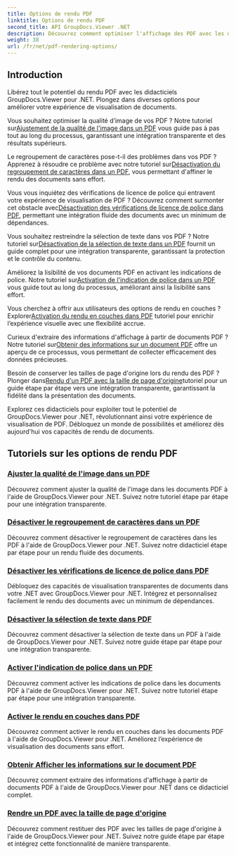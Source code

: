 ```yaml
---
title: Options de rendu PDF
linktitle: Options de rendu PDF
second_title: API GroupDocs.Viewer .NET
description: Découvrez comment optimiser l'affichage des PDF avec les didacticiels GroupDocs.Viewer .NET. Explorez les options de rendu PDF telles que l'ajustement de la qualité de l'image et la désactivation de la sélection de texte.
weight: 38
url: /fr/net/pdf-rendering-options/
---
```


## Introduction

Libérez tout le potentiel du rendu PDF avec les didacticiels GroupDocs.Viewer pour .NET. Plongez dans diverses options pour améliorer votre expérience de visualisation de documents.

 Vous souhaitez optimiser la qualité d’image de vos PDF ? Notre tutoriel sur[Ajustement de la qualité de l'image dans un PDF](./adjust-image-quality-pdf/) vous guide pas à pas tout au long du processus, garantissant une intégration transparente et des résultats supérieurs.

 Le regroupement de caractères pose-t-il des problèmes dans vos PDF ? Apprenez à résoudre ce problème avec notre tutoriel sur[Désactivation du regroupement de caractères dans un PDF](./disable-characters-grouping-pdf/), vous permettant d'affiner le rendu des documents sans effort.

 Vous vous inquiétez des vérifications de licence de police qui entravent votre expérience de visualisation de PDF ? Découvrez comment surmonter cet obstacle avec[Désactivation des vérifications de licence de police dans PDF](./disable-font-license-verifications-pdf/), permettant une intégration fluide des documents avec un minimum de dépendances.

Vous souhaitez restreindre la sélection de texte dans vos PDF ? Notre tutoriel sur[Désactivation de la sélection de texte dans un PDF](./disable-text-selection-pdf/) fournit un guide complet pour une intégration transparente, garantissant la protection et le contrôle du contenu.

 Améliorez la lisibilité de vos documents PDF en activant les indications de police. Notre tutoriel sur[Activation de l'indication de police dans un PDF](./enable-font-hinting-pdf/) vous guide tout au long du processus, améliorant ainsi la lisibilité sans effort.

 Vous cherchez à offrir aux utilisateurs des options de rendu en couches ? Explorer[Activation du rendu en couches dans PDF](./enable-layered-rendering-pdf/) tutoriel pour enrichir l’expérience visuelle avec une flexibilité accrue.

 Curieux d'extraire des informations d'affichage à partir de documents PDF ? Notre tutoriel sur[Obtenir des informations sur un document PDF](./get-view-info-pdf-document/) offre un aperçu de ce processus, vous permettant de collecter efficacement des données précieuses.

 Besoin de conserver les tailles de page d'origine lors du rendu des PDF ? Plonger dans[Rendu d'un PDF avec la taille de page d'origine](./render-pdf-original-page-size/)tutoriel pour un guide étape par étape vers une intégration transparente, garantissant la fidélité dans la présentation des documents.

Explorez ces didacticiels pour exploiter tout le potentiel de GroupDocs.Viewer pour .NET, révolutionnant ainsi votre expérience de visualisation de PDF. Débloquez un monde de possibilités et améliorez dès aujourd'hui vos capacités de rendu de documents.
## Tutoriels sur les options de rendu PDF
### [Ajuster la qualité de l'image dans un PDF](./adjust-image-quality-pdf/)
Découvrez comment ajuster la qualité de l'image dans les documents PDF à l'aide de GroupDocs.Viewer pour .NET. Suivez notre tutoriel étape par étape pour une intégration transparente.
### [Désactiver le regroupement de caractères dans un PDF](./disable-characters-grouping-pdf/)
Découvrez comment désactiver le regroupement de caractères dans les PDF à l'aide de GroupDocs.Viewer pour .NET. Suivez notre didacticiel étape par étape pour un rendu fluide des documents.
### [Désactiver les vérifications de licence de police dans PDF](./disable-font-license-verifications-pdf/)
Débloquez des capacités de visualisation transparentes de documents dans votre .NET avec GroupDocs.Viewer pour .NET. Intégrez et personnalisez facilement le rendu des documents avec un minimum de dépendances.
### [Désactiver la sélection de texte dans PDF](./disable-text-selection-pdf/)
Découvrez comment désactiver la sélection de texte dans un PDF à l'aide de GroupDocs.Viewer pour .NET. Suivez notre guide étape par étape pour une intégration transparente.
### [Activer l'indication de police dans un PDF](./enable-font-hinting-pdf/)
Découvrez comment activer les indications de police dans les documents PDF à l'aide de GroupDocs.Viewer pour .NET. Suivez notre tutoriel étape par étape pour une intégration transparente.
### [Activer le rendu en couches dans PDF](./enable-layered-rendering-pdf/)
Découvrez comment activer le rendu en couches dans les documents PDF à l'aide de GroupDocs.Viewer pour .NET. Améliorez l’expérience de visualisation des documents sans effort.
### [Obtenir Afficher les informations sur le document PDF](./get-view-info-pdf-document/)
Découvrez comment extraire des informations d'affichage à partir de documents PDF à l'aide de GroupDocs.Viewer pour .NET dans ce didacticiel complet.
### [Rendre un PDF avec la taille de page d'origine](./render-pdf-original-page-size/)
Découvrez comment restituer des PDF avec les tailles de page d'origine à l'aide de GroupDocs.Viewer pour .NET. Suivez notre guide étape par étape et intégrez cette fonctionnalité de manière transparente.